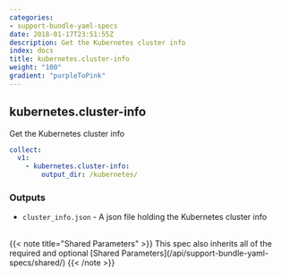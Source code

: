 ```yaml
---
categories:
- support-bundle-yaml-specs
date: 2018-01-17T23:51:55Z
description: Get the Kubernetes cluster info
index: docs
title: kubernetes.cluster-info
weight: "100"
gradient: "purpleToPink"
---
```


## kubernetes.cluster-info

Get the Kubernetes cluster info


```yaml
collect:
  v1:
    - kubernetes.cluster-info:
        output_dir: /kubernetes/
```


### Outputs

    
- `cluster_info.json` - A json file holding the Kubernetes cluster info


<br>
{{< note title="Shared Parameters" >}}
This spec also inherits all of the required and optional [Shared Parameters](/api/support-bundle-yaml-specs/shared/)
{{< /note >}}

  